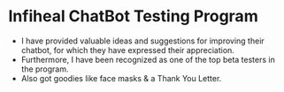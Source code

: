 # Infiheal ChatBot Testing Program
- I have provided valuable ideas and suggestions for improving their chatbot, for which they have expressed their appreciation. 
- Furthermore, I have been recognized as one of the top beta testers in the program.
- Also got goodies like face masks & a Thank You Letter.
